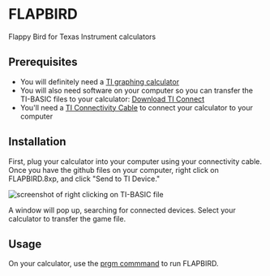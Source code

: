 # FLAPBIRD
Flappy Bird for Texas Instrument calculators

## Prerequisites
* You will definitely need a [TI graphing calculator](https://education.ti.com/en/products?category=graphing-calculators)
* You will also need software on your computer so you can transfer the TI-BASIC files to your calculator: [Download TI Connect](https://education.ti.com/en/customer-support/download_stepbystep)
* You'll need a [TI Connectivity Cable](https://education.ti.com/en/products/accessories/connectivity-kit) to connect your calculator to your computer

## Installation
First, plug your calculator into your computer using your connectivity cable. Once you have the github files on your computer, right click on FLAPBIRD.8xp, and click "Send to TI Device."

![screenshot of right clicking on TI-BASIC file](http://tifreakware.net/tutorials/sendtotidevice.jpg)

A window will pop up, searching for connected devices. Select your calculator to transfer the game file.

## Usage
On your calculator, use the [prgm commmand](http://tibasicdev.wikidot.com/prgm) to run FLAPBIRD.
